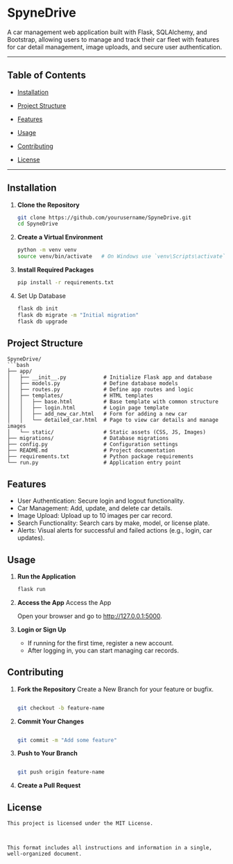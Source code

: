 # SpyneDrive

A car management web application built with Flask, SQLAlchemy, and Bootstrap, allowing users to manage and track their car fleet with features for car detail management, image uploads, and secure user authentication.

---

## Table of Contents
- [Installation](#installation)
- [Project Structure](#project-structure)
- [Features](#features)
- [Usage](#usage)

- [Contributing](#contributing)
- [License](#license)

---

## Installation

1. **Clone the Repository**
   ```bash
   git clone https://github.com/yourusername/SpyneDrive.git
   cd SpyneDrive

2. **Create a Virtual Environment**
    ``` bash
    python -m venv venv
    source venv/bin/activate   # On Windows use `venv\Scripts\activate`

3. **Install Required Packages**
    ``` bash
    pip install -r requirements.txt

4. Set Up Database
    ``` bash
    flask db init
    flask db migrate -m "Initial migration"
    flask db upgrade

## Project Structure

    SpyneDrive/
    ```bash
    ├── app/
    │   ├── __init__.py            # Initialize Flask app and database
    │   ├── models.py              # Define database models
    │   ├── routes.py              # Define app routes and logic
    │   ├── templates/             # HTML templates
    │   │   ├── base.html          # Base template with common structure
    │   │   ├── login.html         # Login page template
    │   │   ├── add_new_car.html   # Form for adding a new car
    │   │   └── detailed_car.html  # Page to view car details and manage images
    │   └── static/                # Static assets (CSS, JS, Images)
    ├── migrations/                # Database migrations
    ├── config.py                  # Configuration settings
    ├── README.md                  # Project documentation
    ├── requirements.txt           # Python package requirements
    └── run.py                     # Application entry point

## Features

- User Authentication: Secure login and logout functionality.
- Car Management: Add, update, and delete car details.
- Image Upload: Upload up to 10 images per car record.
- Search Functionality: Search cars by make, model, or license plate.
- Alerts: Visual alerts for successful and failed actions (e.g., login, car updates).

## Usage

1. **Run the Application**
    ``` bash
    flask run

2. **Access the App**
    Access the App

    Open your browser and go to http://127.0.0.1:5000.

3. **Login or Sign Up**

    - If running for the first time, register a new account.
    - After logging in, you can start managing car records.

## Contributing
1. **Fork the Repository**
    Create a New Branch for your feature or bugfix.
    ```bash
   
    git checkout -b feature-name

2. **Commit Your Changes**
    ```bash

    git commit -m "Add some feature"

3. **Push to Your Branch**
    ```bash

    git push origin feature-name

4. **Create a Pull Request**

## License
    This project is licensed under the MIT License.



    This format includes all instructions and information in a single, well-organized document. 



